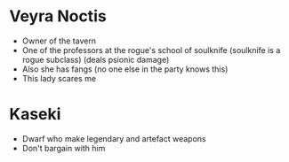 # Veyra Noctis

-   Owner of the tavern
-   One of the professors at the rogue's school of soulknife (soulknife is a rogue subclass) (deals psionic damage)
-   Also she has fangs (no one else in the party knows this)
-   This lady scares me

# Kaseki

-   Dwarf who make legendary and artefact weapons
-   Don't bargain with him
